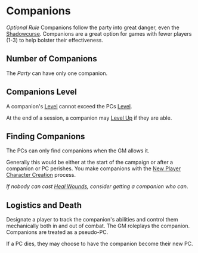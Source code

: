 # Companions

*Optional Rule*
Companions follow the party into great danger, even the [Shadowcurse](../Game%20Procedures/Hazards/Shadowcurse.md). Companions are a great option for games with fewer players (1-3) to help bolster their effectiveness.

## Number of Companions

The *Party* can have only one companion.

## Companions Level

A companion's [Level](../Player%20Characters/Progression/Level.md) cannot exceed the PCs [Level](../Player%20Characters/Progression/Level.md).

At the end of a session, a companion may [Level Up](../Player%20Characters/Progression/Level.md#Level%20Up) if they are able.

## Finding Companions

The PCs can only find companions when the GM allows it.

Generally this would be either at the start of the campaign or after a companion or PC perishes. You make companions with the [New Player Character Creation](../Character%20Creation/New%20Player%20Character%20Creation.md) process.

*If nobody can cast [Heal Wounds](../Magic/Spells/Spells%20by%20Level/Level%201/Heal%20Wounds.md), consider getting a companion who can*.

## Logistics and Death

Designate a player to track the companion's abilities and control them mechanically both in and out of combat. The GM roleplays the companion. Companions are treated as a pseudo-PC.

If a PC dies, they may choose to have the companion become their new PC.
